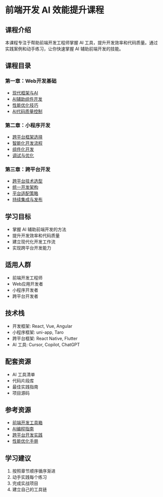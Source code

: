 # 前端开发 AI 效能提升课程

## 课程介绍
本课程专注于帮助前端开发工程师掌握 AI 工具，提升开发效率和代码质量。通过实践案例和动手练习，让你快速掌握 AI 辅助前端开发的技能。

## 课程目录

### 第一章：Web开发基础
- [现代框架与AI](./第一章-Web开发基础.md#现代框架与AI)
- [AI辅助组件开发](./第一章-Web开发基础.md#AI辅助组件开发)
- [性能优化技巧](./第一章-Web开发基础.md#性能优化技巧)
- [AI代码质量控制](./第一章-Web开发基础.md#AI代码质量控制)

### 第二章：小程序开发
- [跨平台框架选择](./第二章-小程序开发.md#跨平台框架选择)
- [智能化开发流程](./第二章-小程序开发.md#智能化开发流程)
- [组件化开发](./第二章-小程序开发.md#组件化开发)
- [调试与优化](./第二章-小程序开发.md#调试与优化)

### 第三章：跨平台开发
- [跨平台技术选型](./第三章-跨平台开发.md#跨平台技术选型)
- [统一开发架构](./第三章-跨平台开发.md#统一开发架构)
- [平台适配策略](./第三章-跨平台开发.md#平台适配策略)
- [持续集成与发布](./第三章-跨平台开发.md#持续集成与发布)

## 学习目标
- 掌握 AI 辅助前端开发的方法
- 提升开发效率和代码质量
- 建立现代化开发工作流
- 实现跨平台开发能力

## 适用人群
- 前端开发工程师
- Web应用开发者
- 小程序开发者
- 跨平台开发者

## 技术栈
- 开发框架: React, Vue, Angular
- 小程序框架: uni-app, Taro
- 跨平台框架: React Native, Flutter
- AI 工具: Cursor, Copilot, ChatGPT

## 配套资源
- AI 工具清单
- 代码片段库
- 最佳实践指南
- 项目源码

## 参考资源
- [前端开发工具箱](https://frontend-toolkit.dev)
- [AI编程指南](https://ai-programming-guide.dev)
- [跨平台开发实践](https://cross-platform-dev.com)
- [性能优化手册](https://performance-manual.dev)

## 学习建议
1. 按照章节顺序循序渐进
2. 动手实践每个练习
3. 完成实战项目
4. 建立自己的工具链 